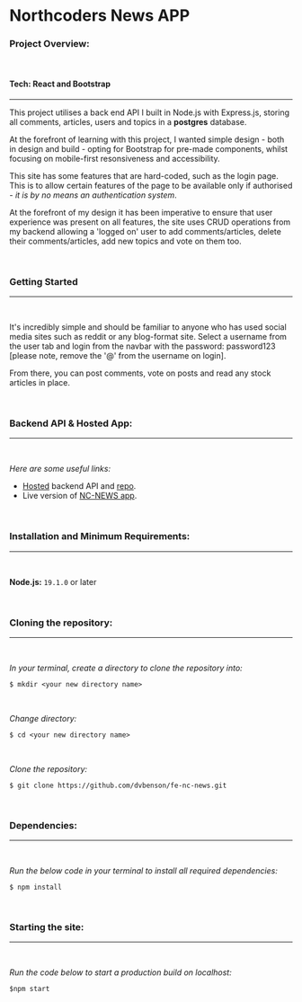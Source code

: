 # **Northcoders News APP**

### **Project Overview:**



<br>

#### **Tech:** React and Bootstrap
---

This project utilises a back end API I built in Node.js with Express.js, storing all comments, articles, users and topics in a **postgres** database.

At the forefront of learning with this project, I wanted simple design - both in design and build - opting for Bootstrap for pre-made components, whilst focusing on mobile-first resonsiveness and accessibility.

This site has some features that are hard-coded, such as the login page. This is to allow certain features of the page to be available only if authorised - _it is by no means an authentication system_.

At the forefront of my design it has been imperative to ensure that user experience was present on all features, the site uses CRUD operations from my backend allowing a 'logged on' user to add comments/articles, delete their comments/articles, add new topics and vote on them too.

<br>

### **Getting Started**

---

<br>

It's incredibly simple and should be familiar to anyone who has used social media sites such as reddit or any blog-format site. Select a username from the user tab and login from the navbar with the password: password123 [please note, remove the '@' from the username on login].

From there, you can post comments, vote on posts and read any stock articles in place.

<br>

### **Backend API & Hosted App:**

---

<br>

_Here are some useful links:_

- [Hosted](https://badsauce-webservices.onrender.com/api) backend API and [repo](https://github.com/dvbenson/Project1_news_api).
- Live version of [NC-NEWS app](https://badsauce-nc-news.netlify.app/).

<br>

### **Installation and Minimum Requirements:**

---

<br>

**Node.js:** `19.1.0` or later

<br>

### **Cloning the repository:**

---

<br>

_In your terminal, create a directory to clone the repository into:_

```
$ mkdir <your new directory name>
```

<br>

_Change directory:_

```
$ cd <your new directory name>
```

<br>

_Clone the repository:_

```
$ git clone https://github.com/dvbenson/fe-nc-news.git
```

<br>

### **Dependencies:**

---

<br>

_Run the below code in your terminal to install all required dependencies:_

```
$ npm install
```

<br>

### **Starting the site:**

---

<br>

_Run the code below to start a production build on localhost:_

```
$npm start
```
